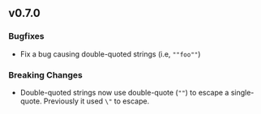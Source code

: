 ## v0.7.0

### Bugfixes

* Fix a bug causing double-quoted strings (i.e, `""foo""`)

### **Breaking Changes**

* Double-quoted strings now use double-quote (`""`) to escape a single-quote.  Previously it used 
  `\"` to escape.
